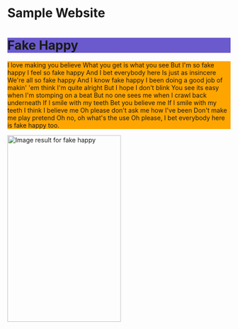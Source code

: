 <html>
<body background="https://wallpapercave.com/wp/fBhxQDf.jpg">
<head>
<title>Clodious</title>
</head>
<body>

<h1>Sample Website</h1>
<h1 style="background-color:SlateBlue;">Fake Happy</h1>
<p style="background-color:Orange;">I love making you believe
What you get is what you see
But I'm so fake happy
I feel so fake happy
And I bet everybody here
Is just as insincere
We're all so fake happy
And I know fake happy
I been doing a good job of makin' 'em think
I'm quite alright
But I hope I don't blink
You see its easy when I'm stomping on a beat
But no one sees me when I crawl back underneath
If I smile with my teeth
Bet you believe me
If I smile with my teeth
I think I believe me
Oh please don't ask me how I've been
Don't make me play pretend
Oh no, oh what's the use
Oh please, I bet everybody here is fake happy too.
</p>

<img class="irc_mi" src="https://66.media.tumblr.com/797391a473ce185bc148383348595122/tumblr_ozli2qFqdB1u3daulo1_500.png" alt="Image result for fake happy" onload="typeof google==='object'&amp;&amp;google.aft&amp;&amp;google.aft(this)" width="256" height="421" style="margin-top: 0px;">

</body>
</html>
